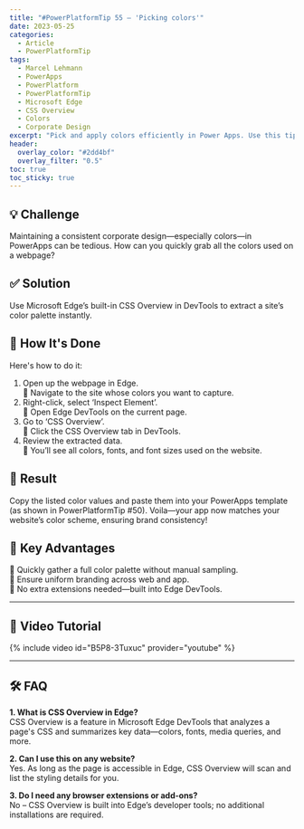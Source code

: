 ```yaml
---
title: "#PowerPlatformTip 55 – 'Picking colors'"
date: 2023-05-25
categories:
  - Article
  - PowerPlatformTip
tags:
  - Marcel Lehmann
  - PowerApps
  - PowerPlatform
  - PowerPlatformTip
  - Microsoft Edge
  - CSS Overview
  - Colors
  - Corporate Design
excerpt: "Pick and apply colors efficiently in Power Apps. Use this tip to streamline UI design, maintain brand consistency, and speed up app development with color best practices."
header:
  overlay_color: "#2dd4bf"
  overlay_filter: "0.5"
toc: true
toc_sticky: true
---
```


## 💡 Challenge
Maintaining a consistent corporate design—especially colors—in PowerApps can be tedious. How can you quickly grab all the colors used on a webpage?

## ✅ Solution
Use Microsoft Edge’s built-in CSS Overview in DevTools to extract a site’s color palette instantly.

## 🔧 How It's Done
Here's how to do it:
1. Open up the webpage in Edge.  
   🔸 Navigate to the site whose colors you want to capture.  
2. Right-click, select ‘Inspect Element’.  
   🔸 Open Edge DevTools on the current page.  
3. Go to ‘CSS Overview’.  
   🔸 Click the CSS Overview tab in DevTools.  
4. Review the extracted data.  
   🔸 You’ll see all colors, fonts, and font sizes used on the website.  

## 🎉 Result
Copy the listed color values and paste them into your PowerApps template (as shown in PowerPlatformTip #50). Voila—your app now matches your website’s color scheme, ensuring brand consistency!

## 🌟 Key Advantages
🔸 Quickly gather a full color palette without manual sampling.  
🔸 Ensure uniform branding across web and app.  
🔸 No extra extensions needed—built into Edge DevTools.

---

## 🎥 Video Tutorial
{% include video id="B5P8-3Tuxuc" provider="youtube" %}

---

## 🛠️ FAQ
**1. What is CSS Overview in Edge?**  
CSS Overview is a feature in Microsoft Edge DevTools that analyzes a page's CSS and summarizes key data—colors, fonts, media queries, and more.

**2. Can I use this on any website?**  
Yes. As long as the page is accessible in Edge, CSS Overview will scan and list the styling details for you.

**3. Do I need any browser extensions or add-ons?**  
No – CSS Overview is built into Edge’s developer tools; no additional installations are required.
